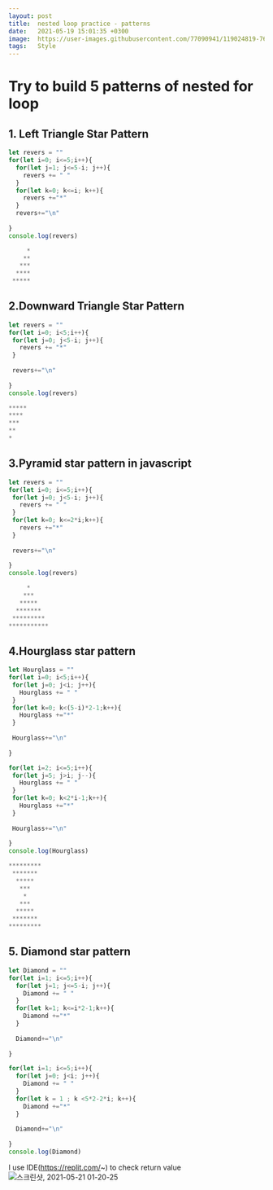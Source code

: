 ```yaml
---
layout: post
title:  nested loop practice - patterns
date:   2021-05-19 15:01:35 +0300
image:  https://user-images.githubusercontent.com/77090941/119024819-76168e00-b9de-11eb-89ee-d0d078b2528c.png
tags:   Style
---
```


# Try to build 5 patterns of nested for loop
## 1. Left Triangle Star Pattern
```js
let revers = ""
for(let i=0; i<=5;i++){
  for(let j=1; j<=5-i; j++){
    revers += " "
  }
  for(let k=0; k<=i; k++){
    revers +="*"
  }
  revers+="\n"
  
} 
console.log(revers)

     *
    **
   ***
  ****
 ***** 
 ``` 
 ## 2.Downward Triangle Star Pattern
 ```js
 let revers = ""
for(let i=0; i<5;i++){
  for(let j=0; j<5-i; j++){
    revers += "*"
  }
  
  revers+="\n"
  
} 
console.log(revers)

*****
****
***
**
*
 ```
 ## 3.Pyramid star pattern in javascript
 ```js
 let revers = ""
for(let i=0; i<=5;i++){
  for(let j=0; j<5-i; j++){
    revers += " "
  }
  for(let k=0; k<=2*i;k++){
    revers +="*"
  }
  
  revers+="\n"
  
} 
console.log(revers)

      *
     ***
    *****
   *******
  *********
 ***********
 ```
 ## 4.Hourglass star pattern
 ```js
let Hourglass = ""
for(let i=0; i<5;i++){
  for(let j=0; j<i; j++){
    Hourglass += " "
  }
  for(let k=0; k<(5-i)*2-1;k++){
    Hourglass +="*"
  }
  
  Hourglass+="\n"
  
} 

for(let i=2; i<=5;i++){
  for(let j=5; j>i; j--){
    Hourglass += " "
  }
  for(let k=0; k<2*i-1;k++){
    Hourglass +="*"
  }
  
  Hourglass+="\n"
  
} 
console.log(Hourglass)

*********
  *******
   *****
    ***
     *
    ***
   *****
  *******
 *********
 ```
## 5. Diamond star pattern
```js
let Diamond = ""
for(let i=1; i<=5;i++){
  for(let j=1; j<=5-i; j++){
    Diamond += " "
  }
  for(let k=1; k<=i*2-1;k++){
    Diamond +="*"
  }
  
  Diamond+="\n"
  
} 

for(let i=1; i<=5;i++){
  for(let j=0; j<i; j++){
    Diamond += " "
  }
  for(let k = 1 ; k <5*2-2*i; k++){
    Diamond +="*"
  }
  
  Diamond+="\n"
  
} 
console.log(Diamond)
```
I use IDE(https://replit.com/~) to check return value 
![스크린샷, 2021-05-21 01-20-25](https://user-images.githubusercontent.com/77090941/119024819-76168e00-b9de-11eb-89ee-d0d078b2528c.png)
